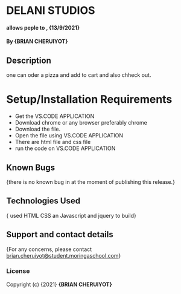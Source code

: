 # DELANI STUDIOS
#### allows peple to , {13/9/2021}
#### By **{BRIAN CHERUIYOT}**
## Description
one can oder a pizza and add to cart and also chheck out.
# Setup/Installation Requirements
* Get the VS.CODE APPLICATION
* Download chrome or any browser preferably chrome
* Download the file.
* Open the file using VS.CODE APPLICATION
* There are html file and css file
* run the code on VS.CODE APPLICATION
## Known Bugs
{there is no known bug in at the moment of publishing this release.}
## Technologies Used
{ used HTML CSS an Javascript and jquery to build}
## Support and contact details
{For any concerns, please contact brian.cheruiyot@student.moringaschool.com}
### License
Copyright (c) {2021} **{BRIAN CHERUIYOT}**